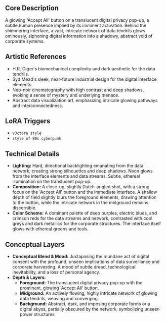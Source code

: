 ## Core Description
A glowing 'Accept All' button on a translucent digital privacy pop-up, a subtle human presence implied by its imminent activation. Behind the shimmering interface, a vast, intricate network of data tendrils glows ominously, siphoning digital information into a shadowy, abstract void of corporate systems.

## Artistic References
*   H.R. Giger's biomechanical complexity and dark aesthetic for the data tendrils.
*   Syd Mead's sleek, near-future industrial design for the digital interface elements.
*   Neo-noir cinematography with high contrast and deep shadows, evoking a sense of mystery and underlying menace.
*   Abstract data visualization art, emphasizing intricate glowing pathways and interconnectedness.

## LoRA Triggers
*   `v3ctora style`
*   `style of 80s cyberpunk`

## Technical Details
*   **Lighting:** Hard, directional backlighting emanating from the data network, creating strong silhouettes and deep shadows. Neon glows from the interface elements and data streams. Subtle, ethereal illumination on the translucent pop-up.
*   **Composition:** A close-up, slightly Dutch-angled shot, with a strong focus on the 'Accept All' button and the immediate interface. A shallow depth of field slightly blurs the foreground elements, drawing attention to the button, while the intricate network in the midground remains discernible.
*   **Color Scheme:** A dominant palette of deep purples, electric blues, and crimson reds for the data streams and network, contrasted with cool greys and dark metallics for the corporate structures. The interface itself glows with ethereal greens and teals.

## Conceptual Layers
*   **Conceptual Blend & Mood:** Juxtaposing the mundane act of digital consent with the profound, unseen implications of data surveillance and corporate harvesting. A mood of subtle dread, technological inevitability, and a loss of personal agency.
*   **Depth & Layers:**
    *   **Foreground:** The translucent digital privacy pop-up with the prominent, glowing 'Accept All' button.
    *   **Midground:** An actively flowing, highly intricate network of glowing data tendrils, weaving and converging.
    *   **Background:** Abstract, dark, and imposing corporate forms or a digital abyss, partially obscured by the network, symbolizing unseen power structures.